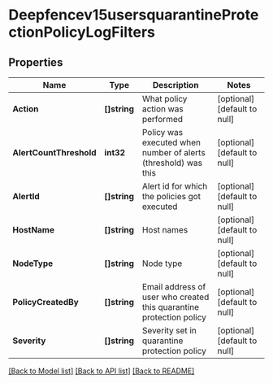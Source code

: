 # Deepfencev15usersquarantineProtectionPolicyLogFilters

## Properties
Name | Type | Description | Notes
------------ | ------------- | ------------- | -------------
**Action** | **[]string** | What policy action was performed | [optional] [default to null]
**AlertCountThreshold** | **int32** | Policy was executed when number of alerts (threshold) was this | [optional] [default to null]
**AlertId** | **[]string** | Alert id for which the policies got executed | [optional] [default to null]
**HostName** | **[]string** | Host names | [optional] [default to null]
**NodeType** | **[]string** | Node type | [optional] [default to null]
**PolicyCreatedBy** | **[]string** | Email address of user who created this quarantine protection policy | [optional] [default to null]
**Severity** | **[]string** | Severity set in quarantine protection policy | [optional] [default to null]

[[Back to Model list]](../README.md#documentation-for-models) [[Back to API list]](../README.md#documentation-for-api-endpoints) [[Back to README]](../README.md)


